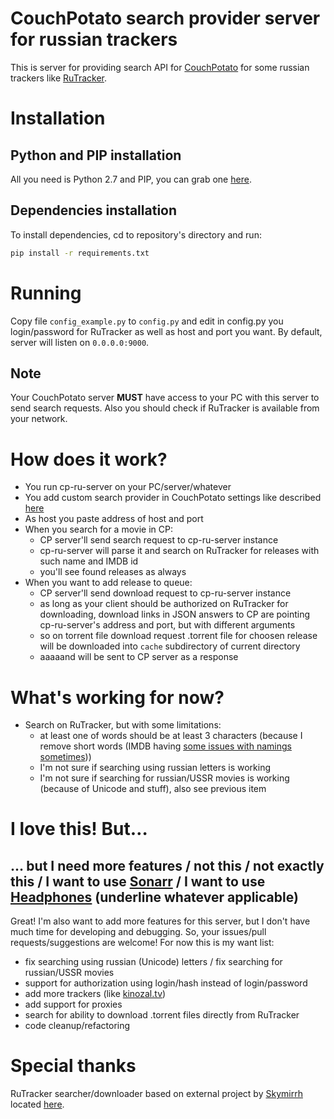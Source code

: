 # CouchPotato search provider server for russian trackers

This is server for providing search API for [CouchPotato](https://couchpota.to/) for some russian trackers like [RuTracker](https://rutracker.net/).

# Installation
## Python and PIP installation
All you need is Python 2.7 and PIP, you can grab one [here](https://www.python.org/downloads/release/python-2712/).
## Dependencies installation
To install dependencies, cd to repository's directory and run:
```sh
pip install -r requirements.txt
```

# Running
Copy file `config_example.py` to `config.py` and edit in config.py you login/password for RuTracker as well as host and port you want.
By default, server will listen on `0.0.0.0:9000`.
## Note
Your CouchPotato server **MUST** have access to your PC with this server to send search requests.
Also you should check if RuTracker is available from your network.

# How does it work?
* You run cp-ru-server on your PC/server/whatever
* You add custom search provider in CouchPotato settings like described [here](https://github.com/CouchPotato/CouchPotatoServer/wiki/CouchPotato-Torrent-Provider)
* As host you paste address of host and port
* When you search for a movie in CP:
  * CP server'll send search request to cp-ru-server instance
  * cp-ru-server will parse it and search on RuTracker for releases with such name and IMDB id
  * you'll see found releases as always
* When you want to add release to queue:
  * CP server'll send download request to cp-ru-server instance
  * as long as your client should be authorized on RuTracker for downloading, download links in JSON answers to CP are pointing cp-ru-server's address and port, but with different arguments
  * so on torrent file download request .torrent file for choosen release will be downloaded into `cache` subdirectory of current directory
  * aaaaand will be sent to CP server as a response

# What's working for now?
* Search on RuTracker, but with some limitations:
  * at least one of words should be at least 3 characters (because I remove short words (IMDB having [some issues with namings sometimes](http://www.imdb.com/find?q=alice+in+wonderland)))
  * I'm not sure if searching using russian letters is working
  * I'm not sure if searching for russian/USSR movies is working (because of Unicode and stuff), also see previous item

# I love this! But…
## … but I need more features / not this / not exactly this / I want to use [Sonarr](https://sonarr.tv/) / I want to use [Headphones](https://github.com/rembo10/headphones) (underline whatever applicable)
Great! I'm also want to add more features for this server, but I don't have much time for developing and debugging.
So, your issues/pull requests/suggestions are welcome!
For now this is my want list:
* fix searching using russian (Unicode) letters / fix searching for russian/USSR movies
* support for authorization using login/hash instead of login/password
* add more trackers (like [kinozal.tv](http://kinozal.tv))
* add support for proxies
* search for ability to download .torrent files directly from RuTracker
* code cleanup/refactoring

# Special thanks
RuTracker searcher/downloader based on external project by [Skymirrh](https://github.com/Skymirrh) located [here](https://github.com/Skymirrh/qBittorrent-rutracker-plugin).
